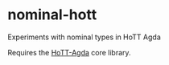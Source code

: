 # nominal-hott
Experiments with nominal types in HoTT Agda

Requires the [HoTT-Agda](https://github.com/HoTT/HoTT-Agda) core library.
